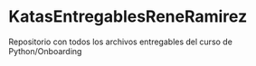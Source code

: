 # KatasEntregablesReneRamirez
Repositorio con todos los archivos entregables del curso de Python/Onboarding
